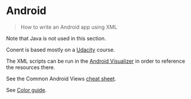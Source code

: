 # Android
> How to write an Android app using XML

Note that Java is not used in this section.

Conent is based mostly on a [Udacity](https://classroom.udacity.com) course.

The XML scripts can be run in the [Android Visualizer](http://labs.udacity.com/android-visualizer/) in order to reference the resources there.

See the Common Android Views [cheat sheet](https://drive.google.com/file/d/0B5XIkMkayHgRMVljUVIyZzNmQUU/view).

See [Color guide](https://material.io/guidelines/style/color.html).
